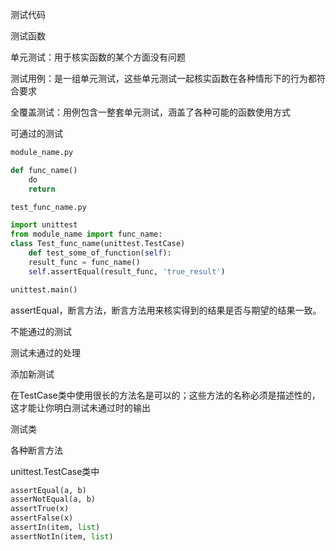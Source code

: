 测试代码

测试函数

单元测试：用于核实函数的某个方面没有问题

测试用例：是一组单元测试，这些单元测试一起核实函数在各种情形下的行为都符合要求

全覆盖测试：用例包含一整套单元测试，涵盖了各种可能的函数使用方式

可通过的测试

```py
module_name.py

def func_name()
    do
    return
```

```py
test_func_name.py

import unittest
from module_name import func_name:
class Test_func_name(unittest.TestCase)
    def test_some_of_function(self):
    result_func = func_name()
    self.assertEqual(result_func, 'true_result')

unittest.main()
```

assertEqual，断言方法，断言方法用来核实得到的结果是否与期望的结果一致。

不能通过的测试

测试未通过的处理

添加新测试

在TestCase类中使用很长的方法名是可以的；这些方法的名称必须是描述性的，这才能让你明白测试未通过时的输出

测试类

各种断言方法

unittest.TestCase类中

```py
assertEqual(a, b)
asserNotEqual(a, b)
assertTrue(x)
assertFalse(x)
assertIn(item, list)
assertNotIn(item, list)
```



